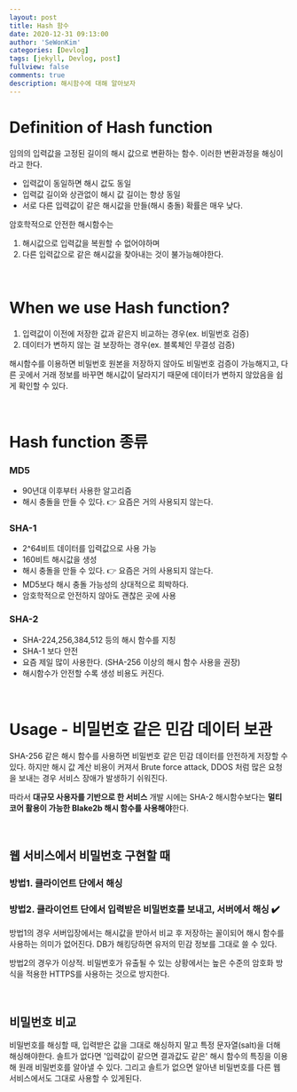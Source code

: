 ```yaml
---
layout: post
title: Hash 함수
date: 2020-12-31 09:13:00
author: 'SeWonKim'
categories: [Devlog]
tags: [jekyll, Devlog, post]
fullview: false
comments: true
description: 해시함수에 대해 알아보자
---
```


# Definition of Hash function

임의의 입력값을 고정된 길이의 해시 값으로 변환하는 함수. 
이러한 변환과정을 해싱이라고 한다.

- 입력값이 동일하면 해시 값도 동일
- 입력값 길이와 상관없이 해시 값 길이는 항상 동일
- 서로 다른 입력값이 같은 해시값을 만들(해시 충돌) 확률은 매우 낮다.

암호학적으로 안전한 해시함수는 

1. 해시값으로 입력값을 복원할 수 없어야하며
2. 다른 입력값으로 같은 해시값을 찾아내는 것이 불가능해야한다.


&nbsp;  

# When we use Hash function?

1. 입력값이 이전에 저장한 값과 같은지 비교하는 경우(ex. 비밀번호 검증)
2. 데이터가 변하지 않는 걸 보장하는 경우(ex. 블록체인 무결성 검증)

해시함수를 이용하면 비밀번호 원본을 저장하지 않아도 비밀번호 검증이 가능해지고, 다른 곳에서 거래 정보를 바꾸면 해시값이 달라지기 때문에 데이터가 변하지 않았음을 쉽게 확인할 수 있다.

&nbsp;

# Hash function 종류

### MD5

- 90년대 이후부터 사용한 알고리즘
- 해시 충돌을 만들 수 있다. 👉 요즘은 거의 사용되지 않는다.

### SHA-1

- 2^64비트 데이터를 입력값으로 사용 가능
- 160비트 해시값을 생성
- 해시 충돌을 만들 수 있다. 👉 요즘은 거의 사용되지 않는다.
- MD5보다 해시 충돌 가능성의 상대적으로 희박하다. 
- 암호학적으로 안전하지 않아도 괜찮은 곳에 사용
  
### SHA-2

- SHA-224,256,384,512 등의 해시 함수를 지칭
- SHA-1 보다 안전
- 요즘 제일 많이 사용한다. (SHA-256 이상의 해시 함수 사용을 권장)
- 해시함수가 안전할 수록 생성 비용도 커진다.

&nbsp;  

# Usage - 비밀번호 같은 민감 데이터 보관

SHA-256 같은 해시 함수를 사용하면 비밀번호 같은 민감 데이터를 안전하게 저장할 수 있다. 
하지만 해시 값 계산 비용이 커져서 Brute force attack, DDOS 처럼 많은 요청을 보내는 경우 서비스 장애가 발생하기 쉬워진다. 

따라서 **대규모 사용자를 기반으로 한 서비스** 개발 시에는 SHA-2 해시함수보다는 **멀티 코어 활용이 가능한 Blake2b 해시 함수를 사용해야**한다.

&nbsp;  

## 웹 서비스에서 비밀번호 구현할 때

### 방법1. 클라이언트 단에서 해싱
### 방법2. 클라이언트 단에서 입력받은 비밀번호를 보내고, 서버에서 해싱 ✔️

방법1의 경우 서버입장에서는 해시값을 받아서 비교 후 저장하는 꼴이되어 해시 함수를 사용하는 의미가 없어진다. 
DB가 해킹당하면 유저의 민감 정보를 그대로 쓸 수 있다.

방법2의 경우가 이상적. 
비밀번호가 유출될 수 있는 상황에서는 높은 수준의 암호화 방식을 적용한 HTTPS를 사용하는 것으로 방지한다.


&nbsp;

## 비밀번호 비교

비밀번호를 해싱할 때, 입력받은 값을 그대로 해싱하지 말고 특정 문자열(salt)을 더해 해싱해야한다. 
솔트가 없다면 '입력값이 같으면 결과값도 같은' 해시 함수의 특징을 이용해 원래 비밀번호를 알아낼 수 있다. 
그리고 솔트가 없으면 알아낸 비밀번호를 다른 웹 서비스에서도 그대로 사용할 수 있게된다.

&nbsp;

